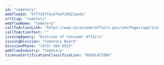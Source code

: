 ```yaml
---
id: "cemetery"
webflowId: "5f77297fecb74ef28d23aada"
urlSlug: "cemetery"
webflowName: "Cemetery"
callToActionLink: "https://www.njconsumeraffairs.gov/cem/Pages/applications.aspx"
callToActionText: ""
issuingAgency: "Division of Consumer Affairs"
issuingDivision: "Cemetery Board"
divisionPhone: "(973) 504-6553"
webflowIndustry: "Cemetary"
licenseCertificationClassification: "REGULATIONS"
---
```

